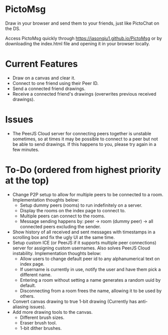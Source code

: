 # PictoMsg
Draw in your browser and send them to your friends, just like PictoChat on the DS.

Access PictoMsg quickly through https://jasonqiu1.github.io/PictoMsg or by downloading the index.html file and opening it in your browser locally.


# Current Features
- Draw on a canvas and clear it.
- Connect to one friend using their Peer ID.
- Send a connected friend drawings.
- Receive a connected friend's drawings (overwrites previous received drawings).


# Issues
- The PeerJS Cloud server for connecting peers together is unstable sometimes, so at times it may be possible to connect to a peer but not be able to send drawings. If this happens to you, please try again in a few minutes.


# To-Do (ordered from highest priority at the top)
- Change P2P setup to allow for multiple peers to be connected to a room. Implementation thoughts below:
  + Setup dummy peers (rooms) to run indefinitely on a server.
  + Display the rooms on the index page to connect to.
  + Multiple peers can connect to the rooms.
  + Message sending happens by: peer -> room (dummy peer) -> all connected peers excluding the sender.
- Show history of all received and sent messages with timestamps in a scrolling box and fix the ugly UI at the same time.
- Setup custom ICE (or PeerJS if it supports multiple peer connections) server for assigning custom usernames. Also solves PeerJS Cloud instability. Implementation thoughts below:
  + Allow users to change default peer id to any alphanumerical text on index page.
  + If username is currently in use, notify the user and have them pick a different name.
  + Entering a room without setting a name generates a random uuid by default.
  + Disconnecting from a room frees the name, allowing it to be used by others.
- Convert canvas drawing to true 1-bit drawing (Currently has anti-aliasing issues).
- Add more drawing tools to the canvas.
  + Different brush sizes.
  + Eraser brush tool.
  + 1-bit dither brushes.

